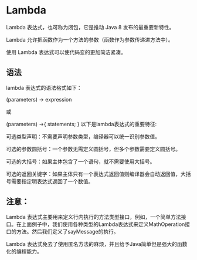 # Lambda
Lambda 表达式，也可称为闭包，它是推动 Java 8 发布的最重要新特性。

Lambda 允许把函数作为一个方法的参数（函数作为参数传递进方法中）。

使用 Lambda 表达式可以使代码变的更加简洁紧凑。

## 语法
lambda 表达式的语法格式如下：

(parameters) -> expression

或

(parameters) ->{ statements; }
以下是lambda表达式的重要特征:

可选类型声明：不需要声明参数类型，编译器可以统一识别参数值。

可选的参数圆括号：一个参数无需定义圆括号，但多个参数需要定义圆括号。

可选的大括号：如果主体包含了一个语句，就不需要使用大括号。

可选的返回关键字：如果主体只有一个表达式返回值则编译器会自动返回值，大括号需要指定明表达式返回了一个数值。

## 注意：
Lambda 表达式主要用来定义行内执行的方法类型接口，例如，一个简单方法接口。在上面例子中，我们使用各种类型的Lambda表达式来定义MathOperation接口的方法。然后我们定义了sayMessage的执行。

Lambda 表达式免去了使用匿名方法的麻烦，并且给予Java简单但是强大的函数化的编程能力。